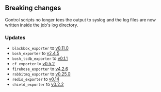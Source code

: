 ## Breaking changes

Control scripts no longer tees the output to syslog and the log files are now written inside the job's log directory.

### Updates

* `blackbox_exporter` to [v0.11.0](https://github.com/prometheus/blackbox_exporter/releases/tag/v0.11.0)
* `bosh_exporter` to [v2.4.5](https://github.com/bosh-prometheus/bosh_exporter/releases/tag/v2.4.5)
* `bosh_tsdb_exporter` to [v0.1.1](https://github.com/bosh-prometheus/bosh_tsdb_exporter/releases/tag/v0.1.1)
* `cf_exporter` to [v0.5.2](https://github.com/bosh-prometheus/cf_exporter/releases/tag/v0.5.2)
* `firehose_exporter` to [v4.2.6](https://github.com/bosh-prometheus/firehose_exporter/releases/tag/v4.2.6)
* `rabbitmq_exporter` to [v0.25.0](https://github.com/kbudde/rabbitmq_exporter/releases/tag/v0.25.0)
* `redis_exporter` to [v0.14](https://github.com/oliver006/redis_exporter/releases/tag/v0.14)
* `shield_exporter` to [v0.2.2](https://github.com/bosh-prometheus/shield_exporter/releases/tag/v0.2.2)
